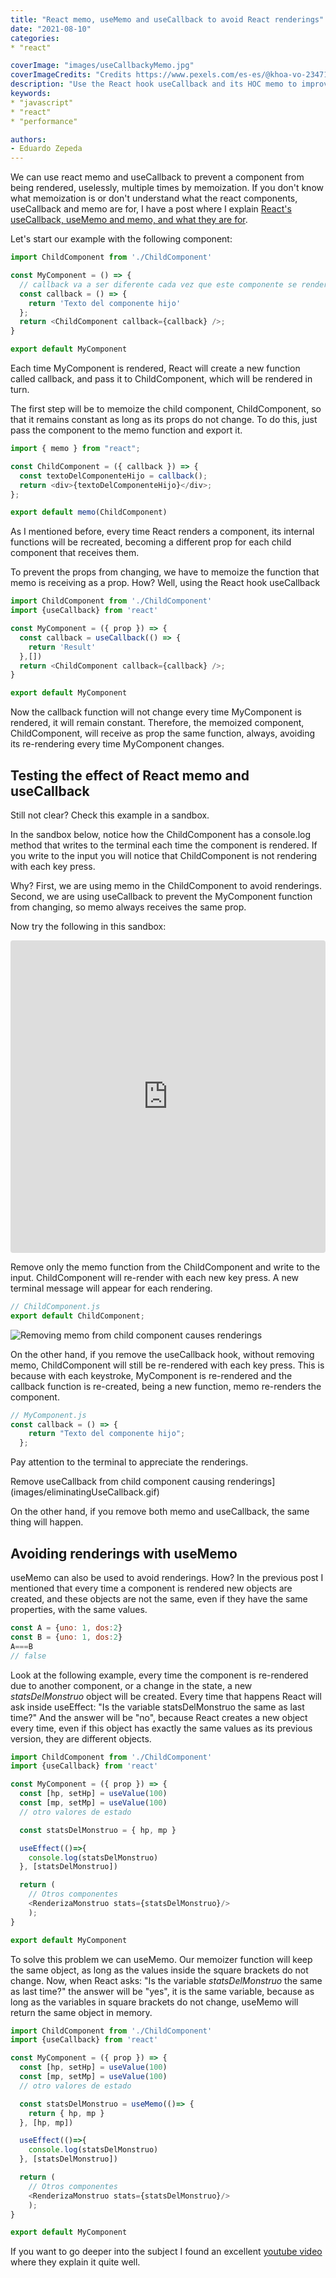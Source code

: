 ```yaml
---
title: "React memo, useMemo and useCallback to avoid React renderings"
date: "2021-08-10"
categories:
* "react"

coverImage: "images/useCallbackyMemo.jpg"
coverImageCredits: "Credits https://www.pexels.com/es-es/@khoa-vo-2347168/"
description: "Use the React hook useCallback and its HOC memo to improve the performance of your application by avoiding renderings in your components."
keywords:
* "javascript"
* "react"
* "performance"

authors:
- Eduardo Zepeda
---
```


We can use react memo and useCallback to prevent a component from being rendered, uselessly, multiple times by memoization. If you don't know what memoization is or don't understand what the react components, useCallback and memo are for, I have a post where I explain [React's useCallback, useMemo and memo, and what they are for](/react-usecallback-usememo-and-memo-differences-and-uses/).

Let's start our example with the following component:

```javascript
import ChildComponent from './ChildComponent'

const MyComponent = () => {
  // callback va a ser diferente cada vez que este componente se renderice
  const callback = () => {
    return 'Texto del componente hijo'
  };
  return <ChildComponent callback={callback} />;
}

export default MyComponent
```

Each time MyComponent is rendered, React will create a new function called callback, and pass it to ChildComponent, which will be rendered in turn.

The first step will be to memoize the child component, ChildComponent, so that it remains constant as long as its props do not change. To do this, just pass the component to the memo function and export it.

```javascript
import { memo } from "react";

const ChildComponent = ({ callback }) => {
  const textoDelComponenteHijo = callback();
  return <div>{textoDelComponenteHijo}</div>;
};

export default memo(ChildComponent)
```

As I mentioned before, every time React renders a component, its internal functions will be recreated, becoming a different prop for each child component that receives them.

To prevent the props from changing, we have to memoize the function that memo is receiving as a prop. How? Well, using the React hook useCallback

```javascript
import ChildComponent from './ChildComponent'
import {useCallback} from 'react'

const MyComponent = ({ prop }) => {
  const callback = useCallback(() => {
    return 'Result'
  },[])
  return <ChildComponent callback={callback} />;
}

export default MyComponent
```

Now the callback function will not change every time MyComponent is rendered, it will remain constant. Therefore, the memoized component, ChildComponent, will receive as prop the same function, always, avoiding its re-rendering every time MyComponent changes.

## Testing the effect of React memo and useCallback

Still not clear? Check this example in a sandbox.

In the sandbox below, notice how the ChildComponent has a console.log method that writes to the terminal each time the component is rendered. If you write to the input you will notice that ChildComponent is not rendering with each key press.

Why? First, we are using memo in the ChildComponent to avoid renderings. Second, we are using useCallback to prevent the MyComponent function from changing, so memo always receives the same prop.

Now try the following in this sandbox:

<iframe src="https://codesandbox.io/embed/sad-almeida-17zgt?autoresize=1&amp;expanddevtools=1&amp;fontsize=14&amp;module=%2Fsrc%2FChildComponent.js&amp;moduleview=1&amp;theme=dark" style="width:100%; height:500px; border:0; border-radius: 4px; overflow:hidden;" title="sad-almeida-17zgt" allow="accelerometer; ambient-light-sensor; camera; encrypted-media; geolocation; gyroscope; hid; microphone; midi; payment; usb; vr; xr-spatial-tracking" sandbox="allow-forms allow-modals allow-popups allow-presentation allow-same-origin allow-scripts"></iframe>

Remove only the memo function from the ChildComponent and write to the input. ChildComponent will re-render with each new key press. A new terminal message will appear for each rendering.

```javascript
// ChildComponent.js
export default ChildComponent;
```

![Removing memo from child component causes renderings](images/eliminandoMemo.gif)

On the other hand, if you remove the useCallback hook, without removing memo, ChildComponent will still be re-rendered with each key press. This is because with each keystroke, MyComponent is re-rendered and the callback function is re-created, being a new function, memo re-renders the component.

```javascript
// MyComponent.js
const callback = () => {
    return "Texto del componente hijo";
  };
```

Pay attention to the terminal to appreciate the renderings.

Remove useCallback from child component causing renderings](images/eliminatingUseCallback.gif)

On the other hand, if you remove both memo and useCallback, the same thing will happen.

## Avoiding renderings with useMemo

useMemo can also be used to avoid renderings. How? In the previous post I mentioned that every time a component is rendered new objects are created, and these objects are not the same, even if they have the same properties, with the same values.

```javascript
const A = {uno: 1, dos:2}
const B = {uno: 1, dos:2}
A===B
// false
```

Look at the following example, every time the component is re-rendered due to another component, or a change in the state, a new _statsDelMonstruo_ object will be created. Every time that happens React will ask inside useEffect: "Is the variable statsDelMonstruo the same as last time?" And the answer will be "no", because React creates a new object every time, even if this object has exactly the same values as its previous version, they are different objects.

```javascript
import ChildComponent from './ChildComponent'
import {useCallback} from 'react'

const MyComponent = ({ prop }) => {
  const [hp, setHp] = useValue(100)
  const [mp, setMp] = useValue(100)
  // otro valores de estado

  const statsDelMonstruo = { hp, mp }

  useEffect(()=>{
    console.log(statsDelMonstruo)
  }, [statsDelMonstruo])

  return (
    // Otros componentes
    <RenderizaMonstruo stats={statsDelMonstruo}/>
    );
}

export default MyComponent
```

To solve this problem we can useMemo. Our memoizer function will keep the same object, as long as the values inside the square brackets do not change. Now, when React asks: "Is the variable _statsDelMonstruo_ the same as last time?" the answer will be "yes", it is the same variable, because as long as the variables in square brackets do not change, useMemo will return the same object in memory.

```javascript
import ChildComponent from './ChildComponent'
import {useCallback} from 'react'

const MyComponent = ({ prop }) => {
  const [hp, setHp] = useValue(100)
  const [mp, setMp] = useValue(100)
  // otro valores de estado

  const statsDelMonstruo = useMemo(()=> {
    return { hp, mp }
  }, [hp, mp])

  useEffect(()=>{
    console.log(statsDelMonstruo)
  }, [statsDelMonstruo])

  return (
    // Otros componentes
    <RenderizaMonstruo stats={statsDelMonstruo}/>
    );
}

export default MyComponent
```

If you want to go deeper into the subject I found an excellent [youtube video](https://www.youtube.com/watch?v=uojLJFt9SzY) where they explain it quite well.